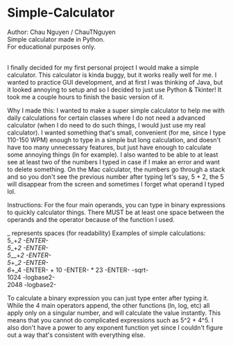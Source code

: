 # Simple-Calculator
Author: Chau Nguyen / ChauTNguyen </br>
Simple calculator made in Python. </br>
For educational purposes only. </br></br>

I finally decided for my first personal project I would make a simple calculator. This calculator is kinda buggy,
but it works really well for me. I wanted to practice GUI development, and at first I was thinking of Java, but it looked
annoying to setup and so I decided to just use Python & Tkinter! It took me a couple hours to finish the basic version of it.

Why I made this:
I wanted to make a super simple calculator to help me with daily calculations for certain classes where I do not need a advanced calculator (when I do need to do such things, I would just use my real calculator). I wanted something that's small, convenient (for me, since I type 110-150 WPM) enough to type in a simple but long calculation, and doesn't have too many unnecessary features, but just have enough to calculate some annoying things (ln for example). I also wanted to be able to at least see at least two of the numbers I typed in case if I make an error and want to delete something. On the Mac calculator, the numbers go through a stack and so you don't see the previous number after typing let's say, 5 + 2, the 5 will disappear from the screen and sometimes I forget what operand I typed lol.

Instructions:
For the four main operands, you can type in binary expressions to quickly calculator things.
There MUST be at least one space between the operands and the operator because of the function I used.

_ represents spaces (for readability)
Examples of simple calculations: </br>
5_+_2 -ENTER- </br>
5__+_2 -ENTER- </br>
5___+_2 -ENTER- </br>
5_+__2 -ENTER- </br>
6_+_4 -ENTER- + 10 -ENTER- * 23 -ENTER- -sqrt- </br>
1024 -logbase2- </br>
2048 -logbase2- </br>

To calculate a binary expression you can just type enter after typing it. While the 4 main operators append, the other functions (ln, log, etc) all apply only on a singular number, and will calculate the value instantly. This means that you cannot do complicated expressions such as 5^2 + 4^5. I also don't have a power to any exponent function yet since I couldn't figure out a way that's consistent with everything else.
